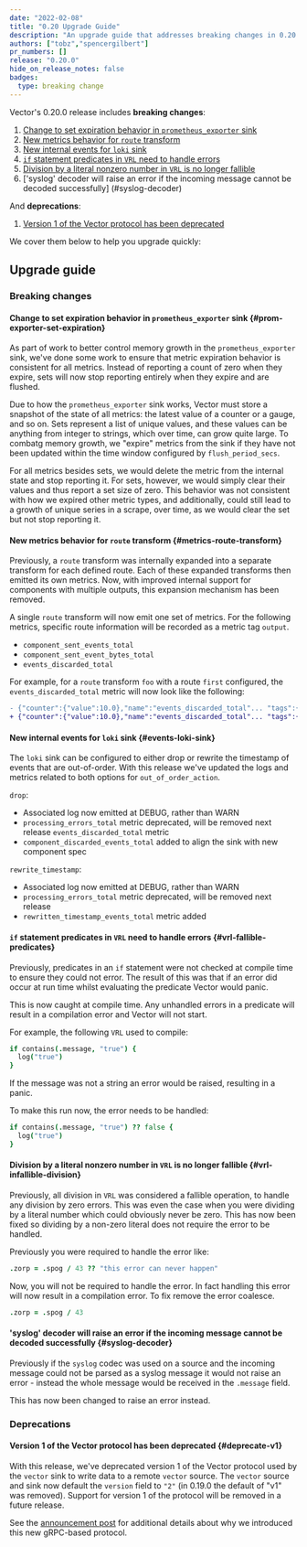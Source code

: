 ```yaml
---
date: "2022-02-08"
title: "0.20 Upgrade Guide"
description: "An upgrade guide that addresses breaking changes in 0.20.0"
authors: ["tobz","spencergilbert"]
pr_numbers: []
release: "0.20.0"
hide_on_release_notes: false
badges:
  type: breaking change
---
```


Vector's 0.20.0 release includes **breaking changes**:

1. [Change to set expiration behavior in `prometheus_exporter` sink](#prom-exporter-set-expiration)
1. [New metrics behavior for `route` transform](#metrics-route-transform)
1. [New internal events for `loki` sink](#events-loki-sink)
1. [`if` statement predicates in `VRL` need to handle errors](#vrl-fallible-predicates)
1. [Division by a literal nonzero number in `VRL` is no longer fallible](#vrl-infallible-division)
1. ['syslog' decoder will raise an error if the incoming message cannot be decoded successfully] (#syslog-decoder)

And **deprecations**:

1. [Version 1 of the Vector protocol has been deprecated](#deprecate-v1)

We cover them below to help you upgrade quickly:

## Upgrade guide

### Breaking changes

#### Change to set expiration behavior in `prometheus_exporter` sink {#prom-exporter-set-expiration}

As part of work to better control memory growth in the `prometheus_exporter` sink, we've done some
work to ensure that metric expiration behavior is consistent for all metrics.  Instead of reporting
a count of zero when they expire, sets will now stop reporting entirely when they expire and are
flushed.

Due to how the `prometheus_exporter` sink works, Vector must store a snapshot of the state of all
metrics: the latest value of a counter or a gauge, and so on.  Sets represent a list of unique
values, and these values can be anything from integer to strings, which over time, can grow quite
large.  To combatg memory growth, we "expire" metrics from the sink if they have not been updated
within the time window configured by `flush_period_secs`.

For all metrics besides sets, we would delete the metric from the internal state and stop reporting
it.  For sets, however, we would simply clear their values and thus report a set size of zero.  This
behavior was not consistent with how we expired other metric types, and additionally, could still
lead to a growth of unique series in a scrape, over time, as we would clear the set but not stop
reporting it.

#### New metrics behavior for `route` transform {#metrics-route-transform}

Previously, a `route` transform was internally expanded into a separate
transform for each defined route. Each of these expanded transforms then
emitted its own metrics. Now, with improved internal support for components with
multiple outputs, this expansion mechanism has been removed.

A single `route` transform will now emit one set of metrics. For the following
metrics, specific route information will be recorded as a metric tag `output`.

- `component_sent_events_total`
- `component_sent_event_bytes_total`
- `events_discarded_total`

For example, for a `route` transform `foo` with a route `first` configured,
the `events_discarded_total` metric will now look like the following:

```diff
- {"counter":{"value":10.0},"name":"events_discarded_total"... "tags":{"component_id":"foo.first","component_kind":"transform","component_name":"foo.first","component_type":"route"}}
+ {"counter":{"value":10.0},"name":"events_discarded_total"... "tags":{"component_id":"foo","component_kind":"transform","component_name":"foo","component_type":"route","output":"first"}}
```

#### New internal events for `loki` sink {#events-loki-sink}

The `loki` sink can be configured to either drop or rewrite the timestamp of events that are
out-of-order. With this release we've updated the logs and metrics related to both options for
`out_of_order_action`.

`drop`:

- Associated log now emitted at DEBUG, rather than WARN
- `processing_errors_total` metric deprecated, will be removed next release
`events_discarded_total` metric
- `component_discarded_events_total` added to align the sink with new component spec

`rewrite_timestamp`:

- Associated log now emitted at DEBUG, rather than WARN
- `processing_errors_total` metric deprecated, will be removed next release
- `rewritten_timestamp_events_total` metric added


#### `if` statement predicates in `VRL` need to handle errors {#vrl-fallible-predicates}

Previously, predicates in an `if` statement were not checked at compile time to ensure
they could not error. The result of this was that if an error did occur at run time
whilst evaluating the predicate Vector would panic.

This is now caught at compile time. Any unhandled errors in a predicate will result in
a compilation error and Vector will not start.

For example, the following `VRL` used to compile:

```coffeescript
if contains(.message, "true") {
  log("true")
}
```

If the message was not a string an error would be raised, resulting in a panic.

To make this run now, the error needs to be handled:

```coffeescript
if contains(.message, "true") ?? false {
  log("true")
}
```

#### Division by a literal nonzero number in `VRL` is no longer fallible {#vrl-infallible-division}

Previously, all division in `VRL` was considered a fallible operation, to handle
any division by zero errors. This was even the case when you were dividing by a
literal number which could obviously never be zero. This has now been fixed so
dividing by a non-zero literal does not require the error to be handled.

Previously you were required to handle the error like:

```coffeescript
.zorp = .spog / 43 ?? "this error can never happen"
```

Now, you will not be required to handle the error. In fact handling this error
will now result in a compilation error. To fix remove the error coalesce.

```coffeescript
.zorp = .spog / 43
```

#### 'syslog' decoder will raise an error if the incoming message cannot be decoded successfully {#syslog-decoder}

Previously if the `syslog` codec was used on a source and the incoming message 
could not be parsed as a syslog message it would not raise an error - instead 
the whole message would be received in the `.message` field. 

This has now been changed to raise an error instead.

### Deprecations

#### Version 1 of the Vector protocol has been deprecated {#deprecate-v1}

With this release, we've deprecated version 1 of the Vector protocol used by the
`vector` sink to write data to a remote `vector` source. The `vector` source and
sink now default the `version` field to `"2"` (in 0.19.0 the default of "v1" was
removed). Support for version 1 of the protocol will be removed in a future
release.

See the [announcement post][vector-v2-announcement] for additional details
about why we introduced this new gRPC-based protocol.

[vector-v2-announcement]: /highlights/2021-08-24-vector-source-sink

